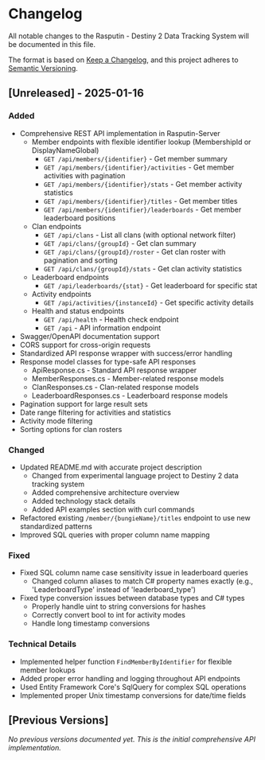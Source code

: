 # Changelog

All notable changes to the Rasputin - Destiny 2 Data Tracking System will be documented in this file.

The format is based on [Keep a Changelog](https://keepachangelog.com/en/1.0.0/),
and this project adheres to [Semantic Versioning](https://semver.org/spec/v2.0.0.html).

## [Unreleased] - 2025-01-16

### Added
- Comprehensive REST API implementation in Rasputin-Server
  - Member endpoints with flexible identifier lookup (MembershipId or DisplayNameGlobal)
    - `GET /api/members/{identifier}` - Get member summary
    - `GET /api/members/{identifier}/activities` - Get member activities with pagination
    - `GET /api/members/{identifier}/stats` - Get member activity statistics
    - `GET /api/members/{identifier}/titles` - Get member titles
    - `GET /api/members/{identifier}/leaderboards` - Get member leaderboard positions
  - Clan endpoints
    - `GET /api/clans` - List all clans (with optional network filter)
    - `GET /api/clans/{groupId}` - Get clan summary
    - `GET /api/clans/{groupId}/roster` - Get clan roster with pagination and sorting
    - `GET /api/clans/{groupId}/stats` - Get clan activity statistics
  - Leaderboard endpoints
    - `GET /api/leaderboards/{stat}` - Get leaderboard for specific stat
  - Activity endpoints
    - `GET /api/activities/{instanceId}` - Get specific activity details
  - Health and status endpoints
    - `GET /api/health` - Health check endpoint
    - `GET /api` - API information endpoint
- Swagger/OpenAPI documentation support
- CORS support for cross-origin requests
- Standardized API response wrapper with success/error handling
- Response model classes for type-safe API responses
  - ApiResponse.cs - Standard API response wrapper
  - MemberResponses.cs - Member-related response models
  - ClanResponses.cs - Clan-related response models  
  - LeaderboardResponses.cs - Leaderboard response models
- Pagination support for large result sets
- Date range filtering for activities and statistics
- Activity mode filtering
- Sorting options for clan rosters

### Changed
- Updated README.md with accurate project description
  - Changed from experimental language project to Destiny 2 data tracking system
  - Added comprehensive architecture overview
  - Added technology stack details
  - Added API examples section with curl commands
- Refactored existing `/member/{bungieName}/titles` endpoint to use new standardized patterns
- Improved SQL queries with proper column name mapping

### Fixed
- Fixed SQL column name case sensitivity issue in leaderboard queries
  - Changed column aliases to match C# property names exactly (e.g., 'LeaderboardType' instead of 'leaderboard_type')
- Fixed type conversion issues between database types and C# types
  - Properly handle uint to string conversions for hashes
  - Correctly convert bool to int for activity modes
  - Handle long timestamp conversions

### Technical Details
- Implemented helper function `FindMemberByIdentifier` for flexible member lookups
- Added proper error handling and logging throughout API endpoints
- Used Entity Framework Core's SqlQuery for complex SQL operations
- Implemented proper Unix timestamp conversions for date/time fields

## [Previous Versions]

_No previous versions documented yet. This is the initial comprehensive API implementation._